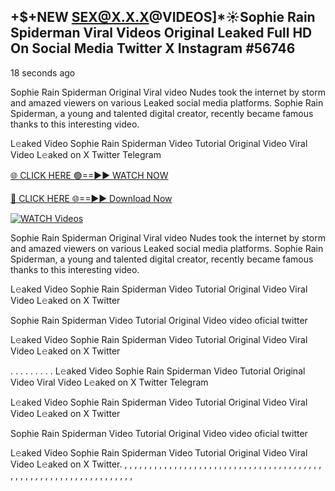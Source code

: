 ## +$+NEW SEX@X.X.X@VIDEOS]*☀️Sophie Rain Spiderman Viral Videos Original Leaked Full HD On Social Media Twitter X Instagram #56746

18 seconds ago

Sophie Rain Spiderman Original Viral video Nudes took the internet by storm and amazed viewers on various Leaked social media platforms. Sophie Rain Spiderman, a young and talented digital creator, recently became famous thanks to this interesting video.

L𝚎aked Video Sophie Rain Spiderman Video Tutorial Original Video Viral Video L𝚎aked on X Twitter Telegram

[🌐 CLICK HERE 🟢==►► WATCH NOW](https://xtreamnow.com/viral-videos/)

[🔴 CLICK HERE 🌐==►► Download Now](https://xtreamnow.com/viral-videos/)

[![WATCH Videos](https://i.imgur.com/dJHk4Zq.gif)](https://xtreamnow.com/viral-videos/)

Sophie Rain Spiderman Original Viral video Nudes took the internet by storm and amazed viewers on various Leaked social media platforms. Sophie Rain Spiderman, a young and talented digital creator, recently became famous thanks to this interesting video.

L𝚎aked Video Sophie Rain Spiderman Video Tutorial Original Video Viral Video L𝚎aked on X Twitter

Sophie Rain Spiderman Video Tutorial Original Video video oficial twitter

L𝚎aked Video Sophie Rain Spiderman Video Tutorial Original Video Viral Video L𝚎aked on X Twitter

. . . . . . . . . L𝚎aked Video Sophie Rain Spiderman Video Tutorial Original Video Viral Video L𝚎aked on X Twitter Telegram

L𝚎aked Video Sophie Rain Spiderman Video Tutorial Original Video Viral Video L𝚎aked on X Twitter

Sophie Rain Spiderman Video Tutorial Original Video video oficial twitter

L𝚎aked Video Sophie Rain Spiderman Video Tutorial Original Video Viral Video L𝚎aked on X Twitter.
,
,
,
,
,
,
,
,
,
,
,
,
,
,
,
,
,
,
,
,
,
,
,
,
,
,
,
,
,
,
,
,
,
,
,
,
,
,
,
,
,
,
,
,
,
,
,
,
,
,
,
,
,
,
,
,
,
,
,
,
,
,
,
,
,
